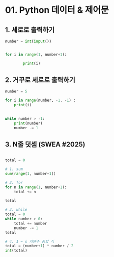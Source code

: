 # 01. Python 데이터 & 제어문

## 1. 세로로 출력하기

```python
number = int(input())


for i in range(1, number+1):

		print(i)
```





## 2. 거꾸로 세로로 출력하기

```python
number = 5

for i in range(number, -1, -1) :
    print(i)
    
    
while number > -1:
    print(number)
    number -= 1
```





## 3. N줄 덧셈 (SWEA #2025)

```python

total = 0

# 1. sum
sum(range(1, number+1))

# 2. for
for n in range(1, number+1):
    total += n 
    
total

# 3. while
total = 0
while number > 0:
    total += number
    number -= 1
total

# 4. 1 ~ n 자연수 총합 식
total = (number+1) * number / 2
int(total)
```

